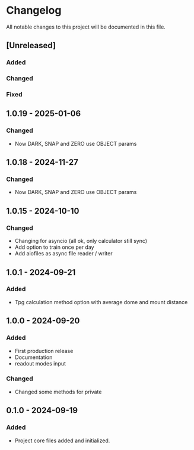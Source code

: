 # Changelog
All notable changes to this project will be documented in this file.

## [Unreleased]
### Added
### Changed
### Fixed

## 1.0.19 - 2025-01-06
### Changed
- Now DARK, SNAP and ZERO use OBJECT params

## 1.0.18 - 2024-11-27
### Changed
- Now DARK, SNAP and ZERO use OBJECT params

## 1.0.15 - 2024-10-10
### Changed
- Changing for asyncio (all ok, only calculator still sync)
- Add option to train once per day
- Add aiofiles as async file reader / writer

## 1.0.1 - 2024-09-21
### Added
- Tpg calculation method option  with average dome and mount distance

## 1.0.0 - 2024-09-20
### Added
- First production release
- Documentation
- readout modes input

### Changed
- Changed some methods for private


## 0.1.0 - 2024-09-19
### Added
- Project core files added and initialized.
